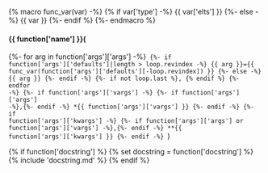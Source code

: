 {% macro func_var(var) -%}
{% if var['type'] -%}
{{ var['elts'] }}
{%- else -%}
{{ var }}
{%- endif %}
{%- endmacro %}

#### {{ function['name'] }}(
{%- for arg in function['args']['args'] -%}<code>
{%- if function['args']['defaults']|length > loop.revindex -%}
{{ arg }}={{ func_var(function['args']['defaults'][-loop.revindex]) }}
{%- else -%}
{{ arg }}
{%- endif -%}
{%- if not loop.last %}, {% endif %}
{%- endfor -%}
{%- if function['args']['vargs'] -%}
{%- if function['args']['args'] -%},{%- endif -%}
\*{{ function['args']['vargs'] }}
{%- endif -%}
{%- if function['args']['kwargs'] -%}
{%- if function['args']['args'] or function['args']['vargs'] -%},{%- endif -%}
\*\*{{ function['args']['kwargs'] }}
{%- endif -%}
</code>)

{% if function['docstring'] %}
{% set docstring = function['docstring'] %}
{% include 'docstring.md' %}
{% endif %}
